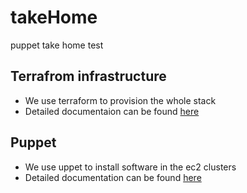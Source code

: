 # takeHome
puppet take home test


## Terrafrom infrastructure

- We use terraform to provision the whole stack
- Detailed documentaion can be found [here](./terraform/README.md)


## Puppet

- We use uppet to install software in the ec2 clusters
- Detailed documentation can be found [here](./puppet/README.md)